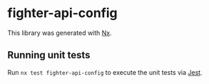 # fighter-api-config

This library was generated with [Nx](https://nx.dev).

## Running unit tests

Run `nx test fighter-api-config` to execute the unit tests via [Jest](https://jestjs.io).
